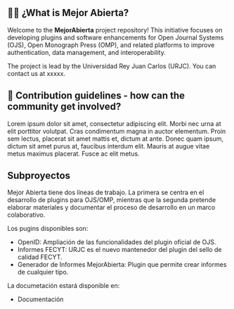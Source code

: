 ## 🙋‍♀️ ¿What is Mejor Abierta? 

Welcome to the **MejorAbierta** project repository! 
This initiative focuses on developing plugins and software enhancements for Open Journal Systems (OJS), Open Monograph Press (OMP), and related platforms to improve authentication, data management, and interoperability.

The project is lead by the Universidad Rey Juan Carlos (URJC). You can contact us at xxxxx.

## 🌈 Contribution guidelines - how can the community get involved?

Lorem ipsum dolor sit amet, consectetur adipiscing elit. Morbi nec urna at elit porttitor volutpat. Cras condimentum magna in auctor elementum. Proin sem lectus, placerat sit amet mattis et, dictum at ante. Donec quam ipsum, dictum sit amet purus at, faucibus interdum elit. Mauris at augue vitae metus maximus placerat. Fusce ac elit metus. 

## Subproyectos

Mejor Abierta tiene dos líneas de trabajo. La primera se centra en el desarrollo de plugins para OJS/OMP, mientras que la segunda pretende elaborar materiales y documentar el proceso de desarrollo en un marco colaborativo.

Los pugins disponibles son:
- OpenID: Ampliación de las funcionalidades del plugin oficial de OJS.
- Informes FECYT: URJC es el nuevo mantenedor del plugin del sello de calidad FECYT.
- Generador de Informes MejorAbierta: Plugin que permite crear informes de cualquier tipo.

La documetación estará disponible en:
- Documentación
